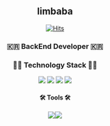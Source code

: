 <div align="center">
  <h2>limbaba</h2> 
  
[![Hits](https://hits.seeyoufarm.com/api/count/incr/badge.svg?url=https%3A%2F%2Fgithub.com%2Flimbaba1120%2Fhit-counter&count_bg=%23191B18&title_bg=%23CF1717&icon=&icon_color=%23E7E7E7&title=hits&edge_flat=false)](https://hits.seeyoufarm.com)
  
  <h3>🇰🇷 BackEnd Developer 🇰🇷</h3>
  
  <h3>🧑‍💻 Technology Stack 🧑‍💻</h3>
<img src="https://img.shields.io/badge/JAVA-007396?style=flat&logo=java&logoColor=Black"/>
<img src="https://img.shields.io/badge/Spring-6DB33F?style=flat&logo=Spring&logoColor=white"/>
<img src="https://img.shields.io/badge/springboot-6DB33F?style=flat&logo=springboot&logoColor=white"/>
<img src="https://img.shields.io/badge/JPA-FF00FF?style=flat&logo=&logoColor=Black"/>

  <h4>🛠️ Tools 🛠️</h4>
  
  <img src="https://img.shields.io/badge/Github-181717?style=flat&logo=github&logoColor=white"/><img   
  src="https://img.shields.io/badge/Intellij-000000?style=flat&logo=Intellij IDEA&logoColor=white"/> 
</div>


